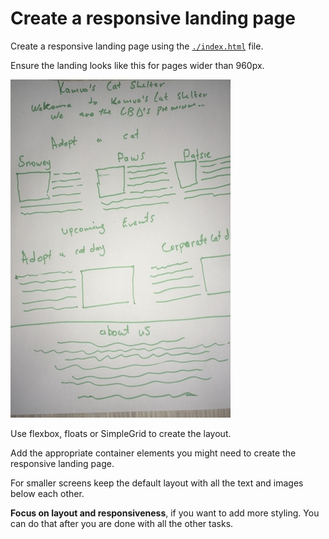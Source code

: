 # Create a responsive landing page

Create a responsive landing page using the [`./index.html`](./index.html) file.

Ensure the landing looks like this for pages wider than 960px.

![](./kamva_responsive_small.jpeg)


Use flexbox, floats or SimpleGrid to create the layout.

Add the appropriate container elements you might need to create the responsive landing page.

For smaller screens keep the default layout with all the text and images below each other. 

**Focus on layout and responsiveness**, if you want to add more styling. You can do that after you are done with all the other tasks.



